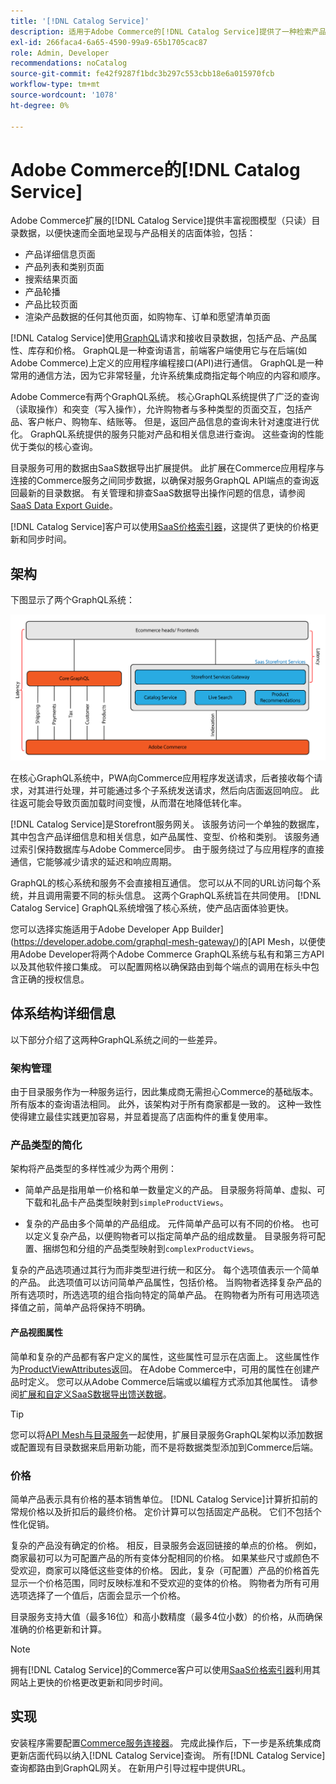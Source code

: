 ```yaml
---
title: '[!DNL Catalog Service]'
description: 适用于Adobe Commerce的[!DNL Catalog Service]提供了一种检索产品显示页面和产品列表页面内容的方法，其速度比本机Adobe Commerce GraphQL查询快得多。
exl-id: 266faca4-6a65-4590-99a9-65b1705cac87
role: Admin, Developer
recommendations: noCatalog
source-git-commit: fe42f9287f1bdc3b297c553cbb18e6a015970fcb
workflow-type: tm+mt
source-wordcount: '1078'
ht-degree: 0%

---
```



# Adobe Commerce的[!DNL Catalog Service]

Adobe Commerce扩展的[!DNL Catalog Service]提供丰富视图模型（只读）目录数据，以便快速而全面地呈现与产品相关的店面体验，包括：

* 产品详细信息页面
* 产品列表和类别页面
* 搜索结果页面
* 产品轮播
* 产品比较页面
* 渲染产品数据的任何其他页面，如购物车、订单和愿望清单页面

[!DNL Catalog Service]使用[GraphQL](https://graphql.org/)请求和接收目录数据，包括产品、产品属性、库存和价格。 GraphQL是一种查询语言，前端客户端使用它与在后端(如Adobe Commerce)上定义的应用程序编程接口(API)进行通信。 GraphQL是一种常用的通信方法，因为它非常轻量，允许系统集成商指定每个响应的内容和顺序。

Adobe Commerce有两个GraphQL系统。 核心GraphQL系统提供了广泛的查询（读取操作）和突变（写入操作），允许购物者与多种类型的页面交互，包括产品、客户帐户、购物车、结账等。 但是，返回产品信息的查询未针对速度进行优化。 GraphQL系统提供的服务只能对产品和相关信息进行查询。 这些查询的性能优于类似的核心查询。

目录服务可用的数据由SaaS数据导出扩展提供。 此扩展在Commerce应用程序与连接的Commerce服务之间同步数据，以确保对服务GraphQL API端点的查询返回最新的目录数据。 有关管理和排查SaaS数据导出操作问题的信息，请参阅[SaaS Data Export Guide](../data-export/overview.md)。

[!DNL Catalog Service]客户可以使用[SaaS价格索引器](../price-index/price-indexing.md)，这提供了更快的价格更新和同步时间。

## 架构

下图显示了两个GraphQL系统：

![目录体系结构图](assets/catalog-service-architecture.png)

在核心GraphQL系统中，PWA向Commerce应用程序发送请求，后者接收每个请求，对其进行处理，并可能通过多个子系统发送请求，然后向店面返回响应。 此往返可能会导致页面加载时间变慢，从而潜在地降低转化率。

[!DNL Catalog Service]是Storefront服务网关。 该服务访问一个单独的数据库，其中包含产品详细信息和相关信息，如产品属性、变型、价格和类别。 该服务通过索引保持数据库与Adobe Commerce同步。
由于服务绕过了与应用程序的直接通信，它能够减少请求的延迟和响应周期。

GraphQL的核心系统和服务不会直接相互通信。 您可以从不同的URL访问每个系统，并且调用需要不同的标头信息。 这两个GraphQL系统旨在共同使用。 [!DNL Catalog Service] GraphQL系统增强了核心系统，使产品店面体验更快。

您可以选择实施适用于Adobe Developer App Builder](https://developer.adobe.com/graphql-mesh-gateway/)的[API Mesh，以便使用Adobe Developer将两个Adobe Commerce GraphQL系统与私有和第三方API以及其他软件接口集成。 可以配置网格以确保路由到每个端点的调用在标头中包含正确的授权信息。

## 体系结构详细信息

以下部分介绍了这两种GraphQL系统之间的一些差异。

### 架构管理

由于目录服务作为一种服务运行，因此集成商无需担心Commerce的基础版本。 所有版本的查询语法相同。 此外，该架构对于所有商家都是一致的。 这种一致性使得建立最佳实践更加容易，并显着提高了店面构件的重复使用率。

### 产品类型的简化

架构将产品类型的多样性减少为两个用例：

* 简单产品是指用单一价格和单一数量定义的产品。 目录服务将简单、虚拟、可下载和礼品卡产品类型映射到`simpleProductViews`。

* 复杂的产品由多个简单的产品组成。 元件简单产品可以有不同的价格。 也可以定义复杂产品，以便购物者可以指定简单产品的组成数量。 目录服务将可配置、捆绑包和分组的产品类型映射到`complexProductViews`。

复杂的产品选项通过其行为而非类型进行统一和区分。 每个选项值表示一个简单的产品。 此选项值可以访问简单产品属性，包括价格。 当购物者选择复杂产品的所有选项时，所选选项的组合指向特定的简单产品。 在购物者为所有可用选项选择值之前，简单产品将保持不明确。

#### 产品视图属性

简单和复杂的产品都有客户定义的属性，这些属性可显示在店面上。 这些属性作为[ProductViewAttributes](https://developer.adobe.com/commerce/services/graphql/catalog-service/products/#productviewattribute-type)返回。 在Adobe Commerce中，可用的属性在创建产品时定义。 您可以从Adobe Commerce后端或以编程方式添加其他属性。 请参阅[扩展和自定义SaaS数据导出馈送数据](../data-export/extensibility-and-customizations.md)。

>[!TIP]
>
>您可以将[API Mesh与目录服务](mesh.md)一起使用，扩展目录服务GraphQL架构以添加数据或配置现有目录数据来启用新功能，而不是将数据类型添加到Commerce后端。

### 价格

简单产品表示具有价格的基本销售单位。 [!DNL Catalog Service]计算折扣前的常规价格以及折扣后的最终价格。 定价计算可以包括固定产品税。 它们不包括个性化促销。

复杂的产品没有确定的价格。 相反，目录服务会返回链接的单点的价格。 例如，商家最初可以为可配置产品的所有变体分配相同的价格。 如果某些尺寸或颜色不受欢迎，商家可以降低这些变体的价格。 因此，复杂（可配置）产品的价格首先显示一个价格范围，同时反映标准和不受欢迎的变体的价格。 购物者为所有可用选项选择了一个值后，店面会显示一个价格。

目录服务支持大值（最多16位）和高小数精度（最多4位小数）的价格，从而确保准确的价格更新和计算。

>[!NOTE]
>
> 拥有[!DNL Catalog Service]的Commerce客户可以使用[SaaS价格索引器](../price-index/price-indexing.md)利用其网站上更快的价格更改更新和同步时间。

## 实现

安装程序需要配置[Commerce服务连接器](../landing/saas.md)。 完成此操作后，下一步是系统集成商更新店面代码以纳入[!DNL Catalog Service]查询。 所有[!DNL Catalog Service]查询都路由到GraphQL网关。 在新用户引导过程中提供URL。
